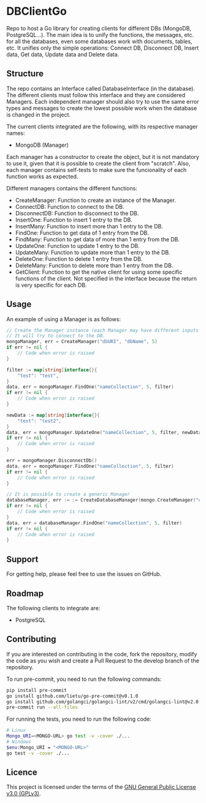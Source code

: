 # DBClientGo

Repo to host a Go library for creating clients for different DBs (MongoDB, PostgreSQL...). The main idea is to unify the functions, the messages, etc. for all the databases, even some databases work with documents, tables, etc. It unifies only the simple operations: Connect DB, Disconnect DB, Insert data, Get data, Update data and Delete data.

## Structure

The repo contains an Interface called DatabaseInterface (in the database). The different clients must follow this interface and they are considered Managers. Each independent manager should also try to use the same error types and messages to create the lowest possible work when the database is changed in the project.

The current clients integrated are the following, with its respective manager names:
- MongoDB (Manager)

Each manager has a constructor to create the object, but it is not mandatory to use it, given that it is possible to create the client from "scratch". Also, each manager contains self-tests to make sure the funcionality of each function works as expected.

Different managers contains the different functions:
- Create<DB>Manager: Function to create an instance of the Manager.
- ConnectDB: Function to connect to the DB.
- DisconnectDB: Function to disconnect to the DB.
- InsertOne: Function to insert 1 entry to the DB.
- InsertMany: Function to insert more than 1 entry to the DB.
- FindOne: Function to get data of 1 entry from the DB.
- FindMany: Function to get data of more than 1 entry from the DB.
- UpdateOne: Function to update 1 entry to the DB.
- UpdateMany: Function to update more than 1 entry to the DB.
- DeleteOne: Function to delete 1 entry from the DB.
- DeleteMany: Function to delete more than 1 entry from the DB.
- GetClient: Function to get the native client for using some specific functions of the client. Not specified in the interface because the return is very specific for each DB.

## Usage

An example of using a Manager is as follows:

```go
// Create the Manager instance (each Manager may have different inputs for the constructor)
// It will try to connect to the DB.
mongoManager, err = CreateManager("dbURI", "dbName", 5)
if err != nil {
    // Code when error is raised
}

filter := map[string]interface{}{
    "test": "test",
}
data, err = mongoManager.FindOne("nameCollection", 5, filter)
if err != nil {
    // Code when error is raised
}

newData := map[string]interface{}{
    "test": "test2",
}
data, err = mongoManager.UpdateOne("nameCollection", 5, filter, newData)
if err != nil {
    // Code when error is raised
}

err = mongoManager.DisconnectDb()
data, err = mongoManager.FindOne("nameCollection", 5, filter)
if err != nil {
    // Code when error is raised
}

// It is possible to create a generic Manager
databaseManager, err := := CreateDatabaseManager(mongo.CreateManager("dbURI", "dbName", 1))
if err != nil {
    // Code when error is raised
}
data, err = databaseManager.FindOne("nameCollection", 5, filter)
if err != nil {
    // Code when error is raised
}
```

## Support

For getting help, please feel free to use the issues on GitHub.

## Roadmap

The following clients to integrate are:
- PostgreSQL

## Contributing

If you are interested on contributing in the code, fork the repository, modify the code as you wish and create a Pull Request to the develop branch of the repository.

To run pre-commit, you need to run the following commands:
```sh
pip install pre-commit
go install github.com/lietu/go-pre-commit@v0.1.0
go install github.com/golangci/golangci-lint/v2/cmd/golangci-lint@v2.0.2
pre-commit run --all-files
```

For running the tests, you need to run the following code:
```sh
# Linux
Mongo_URI=<MONGO-URL> go test -v -cover ./...
# Windows
$env:Mongo_URI = "<MONGO-URL>"
go test -v -cover ./...
```

## Licence

This project is licensed under the terms of the [GNU General Public License v3.0 (GPLv3)](https://www.gnu.org/licenses/gpl-3.0.html).
